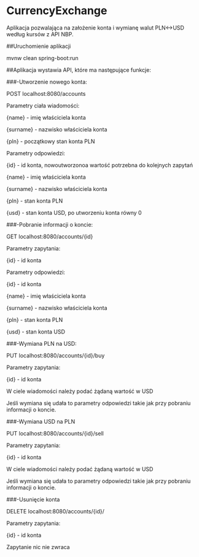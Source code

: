 # CurrencyExchange

Aplikacja pozwalająca na założenie konta i wymianę walut PLN<->USD według 
kursów z API NBP.

##Uruchomienie aplikacji

mvnw clean spring-boot:run

##Aplikacja wystawia API, które ma następujące funkcje:

###-Utworzenie nowego konta:

POST localhost:8080/accounts

Parametry ciała wiadomości:

{name} - imię właściciela konta

{surname} - nazwisko właściciela konta

{pln} - początkowy stan konta PLN

Parametry odpowiedzi:

{id} - id konta, nowoutworzonoa wartość potrzebna do kolejnych zapytań

{name} - imię właściciela konta

{surname} - nazwisko właściciela konta

{pln} - stan konta PLN

{usd} - stan konta USD, po utworzeniu konta równy 0

###-Pobranie informacji o koncie:

GET localhost:8080/accounts/{id}

Parametry zapytania:

{id} - id konta 

Parametry odpowiedzi:

{id} - id konta

{name} - imię właściciela konta

{surname} - nazwisko właściciela konta

{pln} - stan konta PLN

{usd} - stan konta USD


###-Wymiana PLN na USD:

PUT localhost:8080/accounts/{id}/buy

Parametry zapytania:

{id} - id konta

W ciele wiadomości należy podać żądaną wartość w USD

Jeśli wymiana się udała to parametry odpowiedzi takie jak przy pobraniu 
informacji o koncie. 

###-Wymiana USD na PLN

PUT localhost:8080/accounts/{id}/sell

Parametry zapytania:

{id} - id konta

W ciele wiadomości należy podać żądaną wartość w USD

Jeśli wymiana się udała to parametry odpowiedzi takie jak przy pobraniu
informacji o koncie. 

###-Usunięcie konta

DELETE localhost:8080/accounts/{id}/

Parametry zapytania:

{id} - id konta

Zapytanie nic nie zwraca